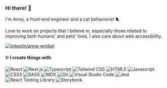 ### Hi there! 👋

I'm Anna, a front-end engineer and a cat behaviorist 🐈. 

Love to work on projects that I believe in, especially those related to improving both humans' and pets' lives. I also care about web accessibility.

[![linkedin/anna-wrobel](https://img.shields.io/badge/-LinkedIn-0A66C2?style=flat&logo=linkedin)](http://www.linkedin.com/in/anna-wrobel)

#### ✨ I create things with

![React](https://img.shields.io/badge/-React-62DAFB?style=flat&logo=react&logoColor=black)
![Next.js](https://img.shields.io/badge/-Nexj.js-404040?style=flat&logo=nextdotjs&logoColor=white)
![Typescript](https://img.shields.io/badge/-Typescript-3178C6?style=flat&logo=typescript&logoColor=white)
![Tailwind CSS](https://img.shields.io/badge/-Tailwind_CSS-06B6D4?style=flat&logo=tailwindcss&logoColor=white)
![HTML5](https://img.shields.io/badge/-HTML5-E96427?style=flat&logo=html5&logoColor=white)
![Javascript](https://img.shields.io/badge/-Javascript_ES6+-F7D802?style=flat&logo=javascript&logoColor=black)
![CSS3](https://img.shields.io/badge/-CSS3-2662E9?style=flat&logo=css3&logoColor=white)
![SASS](https://img.shields.io/badge/-SASS-C66493?style=flat&logo=sass&logoColor=white)
![MDX](https://img.shields.io/badge/-MDX-0A68DA?style=flat&logo=mdx&logoColor=white)
![Git](https://img.shields.io/badge/-Git-E84E32?style=flat&logo=git&logoColor=white)
![Visual Studio Code](https://img.shields.io/badge/-Visual_Studio_Code-007ACC?style=flat&logo=visualstudiocode&logoColor=white)
![Jest](https://img.shields.io/badge/-Jest-15C213?style=flat&logo=jest&logoColor=white)
![React Testing Library](https://img.shields.io/badge/-React_Testing_Library-0A68DA?style=flat&logo=octopusdeploy&logoColor=white)
![Storybook](https://img.shields.io/badge/-Storybook-FF4785?style=flat&logo=storybook&logoColor=white)
